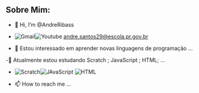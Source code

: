 ## Sobre Mim:

- 👋 Hi, I’m @AndreRibass

-  ![Gmail](https://img.shields.io/badge/Gmail-D14836?style=for-the-badge&logo=gmail&logoColor=white)![Youtube](https://img.shields.io/badge/YouTube-FF0000?style=for-the-badge&logo=youtube&logoColor=white) andre.santos29@escola.pr.gov.br

 
- 👀 Estou interessado em aprender novas linguagens de programação ...

-🌱 Atualmente estou estudando   Scratch ; JavaScript ; HTML; ...

- ![Scratch](https://img.shields.io/badge/Scratch-4D97FF?style=for-the-badge&logo=Scratch&logoColor=white)![JAvaScript](https://img.shields.io/badge/JavaScript-323330?style=for-the-badge&logo=javascript&logoColor=F7DF1E)  ![HTML](https://img.shields.io/badge/HTML5-E34F26?style=for-the-badge&logo=html5&logoColor=white)




- 📫 How to reach me ...

<!---
AndreRibass/AndreRibass is a ✨ special ✨ repository because its `README.md` (this file) appears on your GitHub profile.
You can click the Preview link to take a look at your changes.
--->
 
